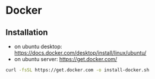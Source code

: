 # Docker

## Installation
- on ubuntu desktop: https://docs.docker.com/desktop/install/linux/ubuntu/
- on ubuntu server: https://get.docker.com/
```bash
curl -fsSL https://get.docker.com -o install-docker.sh
```
